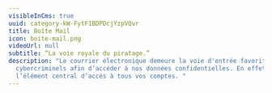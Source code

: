 ```yaml
---
visibleInCms: true
uuid: category-kW-FytF1BDPDcjYzpVQvr
title: Boîte Mail
icon: boite-mail.png
videoUrl: null
subtitle: “La voie royale du piratage.”
description: "Le courrier électronique demeure la voie d'entrée favorite des
  cybercriminels afin d’accéder à nos données confidentielles. En effet, c’est
  l’élément central d’accès à tous vos comptes. "
---
```

